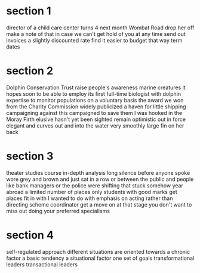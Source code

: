 # section 1

director of a child care center
turns 4 next month
Wombat Road
drop her off
make a note of that
in case we can't get hold of you at any time
send out invoices
a slightly discounted rate
find it easier to budget that way
term dates

# section 2

Dolphin Conservation Trust
raise people's awareness
marine creatures
it hopes soon to be able to employ its first full-time biologist with dolphin expertise to monitor populations
on a voluntary basis
the award we won from the Charity Commission
widely publicized
a haven for
little shipping
campaigning against this
campaigned to save them
I was hooked
in the Moray Firth
elusive
hasn't yet been sighted
remain optimistic
out in force
elegant and curves out and into the water very smoothly
large fin on her back

# section 3

theater studies course
in-depth analysis
long silence before anyone spoke
wore grey and brown and just sat in a row
or between the public and people like bank managers or the police were shifting
that stuck somehow
year abroad
a limited number of places
only students with good marks get places
fit in with I wanted to do
with emphasis on acting rather than directing
scheme coordinator
get a move on at that stage
you don't want to miss out doing your preferred specialisms

# section 4

self-regulated
approach different situations
are oriented towards
a chronic factor
a basic tendency
a situational factor
one set of goals
transformational leaders
transactional leaders

